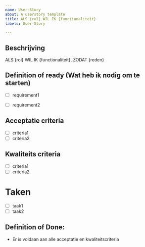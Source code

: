 ```yaml
---
name: User-Story
about: A userstory template
title: ALS {rol} WIL IK {functionaliteit}
labels: User-Story

---
```

## Beschrijving
ALS {rol} WIL IK {functionaliteit}, ZODAT {reden}

## Definition of ready (Wat heb ik nodig om te starten)
- [ ] requirement1
- [ ] requirement2


## Acceptatie criteria
- [ ] criteria1
- [ ] criteria2

## Kwaliteits criteria
- [ ] criteria1
- [ ] criteria2

# Taken
- [ ] taak1
- [ ] taak2

## Definition of Done:
- Er is voldaan aan alle acceptatie en kwaliteitscriteria